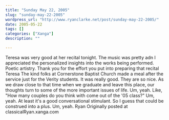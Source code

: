 ```yaml
---
title: "Sunday May 22, 2005"
slug: "sunday-may-22-2005"
wordpress_url: "http://www.ryanclarke.net/post/sunday-may-22-2005/"
date: 2005-05-22
tags: []
categories: ["Xanga"]
description: ""

---
```


Teresa was very good at her recital tonight. The music was pretty adn I appreciated the personalized insights into the works being performed. Poetic artistry. Thank you for the effort you put into preparing that recital Teresa
 The kind folks at Cornerstone Baptist Church made a meal after the service just for the Verity students. It was really good. They are so nice.
 As we draw close to that time when we graduate and leave this place, our thoughts turn to some of the more important issues of life. Um, yeah. Like, "How many couples do you think with come out of the '05 class?" Um, yeah. At least it's a good conversational stimulant. So I guess that could be construed into a plus. Um, yeah.
 Ryan
Originally posted at classicalRyan.xanga.com
